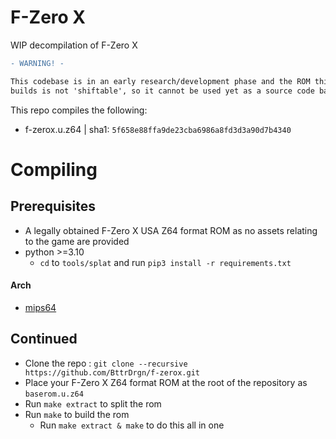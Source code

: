 # F-Zero X

WIP decompilation of F-Zero X

```diff
- WARNING! -

This codebase is in an early research/development phase and the ROM this repository
builds is not 'shiftable', so it cannot be used yet as a source code base for general changes.
```

This repo compiles the following:
- f-zerox.u.z64 | sha1: `5f658e88ffa9de23cba6986a8fd3d3a90d7b4340`

# Compiling

## Prerequisites
- A legally obtained F-Zero X USA Z64 format ROM as no assets relating to the game are provided
- python >=3.10
	- `cd` to `tools/splat` and run `pip3 install -r requirements.txt`
#### Arch
- [mips64](https://aur.archlinux.org/packages/mips64-elf-binutils)

## Continued

- Clone the repo : `git clone --recursive https://github.com/BttrDrgn/f-zerox.git`
- Place your F-Zero X Z64 format ROM at the root of the repository as `baserom.u.z64`
- Run `make extract` to split the rom
- Run `make` to build the rom
    - Run `make extract & make` to do this all in one